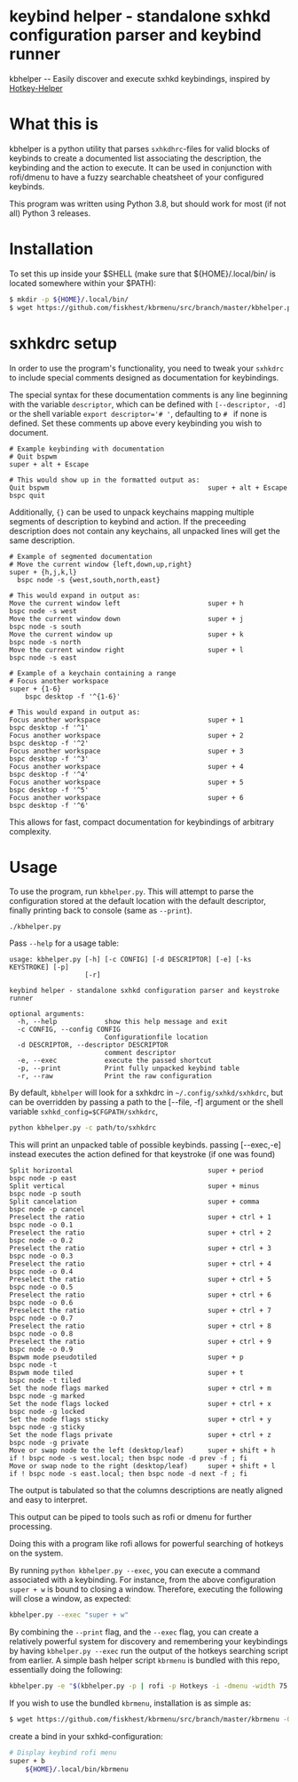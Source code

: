 # keybind helper - standalone sxhkd configuration parser and keybind runner

kbhelper -- Easily discover and execute sxhkd keybindings, inspired by [Hotkey-Helper](https://github.com/Triagle/hotkey-helper)

<gif img here>

# What this is
kbhelper is a python utility that parses `sxhkdhrc`-files for valid blocks of keybinds to create a documented list
associating the description, the keybinding and the action to execute. It can be used in conjunction with rofi/dmenu to have a fuzzy searchable cheatsheet of your configured keybinds.

This program was written using Python 3.8, but should work for most (if not all) Python 3 releases.

# Installation
To set this up inside your $SHELL (make sure that ${HOME}/.local/bin/ is located somewhere within your $PATH):

```sh
$ mkdir -p ${HOME}/.local/bin/
$ wget https://github.com/fiskhest/kbrmenu/src/branch/master/kbhelper.py -O ${HOME}/.local/bin/kbhelper.py
```

# sxhkdrc setup
In order to use the program's functionality, you need to tweak your
`sxhkdrc` to include special comments designed as documentation for
keybindings.

The special syntax for these documentation comments is any line beginning with the variable `descriptor`, which can
be defined with `[--descriptor, -d]` or the shell variable `export descriptor='# '`, defaulting to `# ` if none is defined. Set these comments up above every keybinding you wish to document.

```
# Example keybinding with documentation
# Quit bspwm
super + alt + Escape

# This would show up in the formatted output as:
Quit bspwm                                        super + alt + Escape                              bspc quit

```

Additionally, `{}` can be used to unpack keychains mapping multiple segments
of description to keybind and action. If the preceeding description does not contain any keychains, all unpacked
lines will get the same description.

```
# Example of segmented documentation
# Move the current window {left,down,up,right}
super + {h,j,k,l}
  bspc node -s {west,south,north,east}

# This would expand in output as:
Move the current window left                      super + h                                         bspc node -s west
Move the current window down                      super + j                                         bspc node -s south
Move the current window up                        super + k                                         bspc node -s north
Move the current window right                     super + l                                         bspc node -s east

# Example of a keychain containing a range
# Focus another workspace
super + {1-6}
    bspc desktop -f '^{1-6}'

# This would expand in output as:
Focus another workspace                           super + 1                                         bspc desktop -f '^1'
Focus another workspace                           super + 2                                         bspc desktop -f '^2'
Focus another workspace                           super + 3                                         bspc desktop -f '^3'
Focus another workspace                           super + 4                                         bspc desktop -f '^4'
Focus another workspace                           super + 5                                         bspc desktop -f '^5'
Focus another workspace                           super + 6                                         bspc desktop -f '^6'
```

This allows for fast, compact documentation for keybindings of
arbitrary complexity.

# Usage
To use the program, run `kbhelper.py`. This will attempt to parse the configuration stored at the default location with the default descriptor, finally printing back to console (same as `--print`).

```
./kbhelper.py
```

Pass `--help` for a usage table:

```
usage: kbhelper.py [-h] [-c CONFIG] [-d DESCRIPTOR] [-e] [-ks KEYSTROKE] [-p]
                   [-r]

keybind helper - standalone sxhkd configuration parser and keystroke runner

optional arguments:
  -h, --help            show this help message and exit
  -c CONFIG, --config CONFIG
                        Configurationfile location
  -d DESCRIPTOR, --descriptor DESCRIPTOR
                        comment descriptor
  -e, --exec            execute the passed shortcut
  -p, --print           Print fully unpacked keybind table
  -r, --raw             Print the raw configuration
```

By default, `kbhelper` will look for a sxhkdrc in `~/.config/sxhkd/sxhkdrc`, but can be overridden by passing a path to the [--file, -f] argument or the shell variable `sxhkd_config=$CFGPATH/sxhkdrc`,

```sh
python kbhelper.py -c path/to/sxhkdrc
```

This will print an unpacked table of possible keybinds. passing [--exec,-e] instead executes the action defined for that keystroke (if one was found)

```
Split horizontal                                  super + period                                    bspc node -p east
Split vertical                                    super + minus                                     bspc node -p south
Split cancelation                                 super + comma                                     bspc node -p cancel
Preselect the ratio                               super + ctrl + 1                                  bspc node -o 0.1
Preselect the ratio                               super + ctrl + 2                                  bspc node -o 0.2
Preselect the ratio                               super + ctrl + 3                                  bspc node -o 0.3
Preselect the ratio                               super + ctrl + 4                                  bspc node -o 0.4
Preselect the ratio                               super + ctrl + 5                                  bspc node -o 0.5
Preselect the ratio                               super + ctrl + 6                                  bspc node -o 0.6
Preselect the ratio                               super + ctrl + 7                                  bspc node -o 0.7
Preselect the ratio                               super + ctrl + 8                                  bspc node -o 0.8
Preselect the ratio                               super + ctrl + 9                                  bspc node -o 0.9
Bspwm mode pseudotiled                            super + p                                         bspc node -t
Bspwm mode tiled                                  super + t                                         bspc node -t tiled
Set the node flags marked                         super + ctrl + m                                  bspc node -g marked
Set the node flags locked                         super + ctrl + x                                  bspc node -g locked
Set the node flags sticky                         super + ctrl + y                                  bspc node -g sticky
Set the node flags private                        super + ctrl + z                                  bspc node -g private
Move or swap node to the left (desktop/leaf)      super + shift + h                                 if ! bspc node -s west.local; then bspc node -d prev -f ; fi
Move or swap node to the right (desktop/leaf)     super + shift + l                                 if ! bspc node -s east.local; then bspc node -d next -f ; fi
```

The output is tabulated so that the columns descriptions are neatly aligned and easy to interpret.

This output can be piped to tools such as rofi or dmenu for further processing.

Doing this with a program like rofi allows for powerful searching of
hotkeys on the system.

By running `python kbhelper.py --exec`, you can execute a command associated with a keybinding. For instance, from
the above configuration `super + w` is bound to closing a window. Therefore, executing the following will close a window, as expected:

```sh
kbhelper.py --exec "super + w"
```

By combining the `--print` flag, and the `--exec` flag, you can create a relatively
powerful system for discovery and remembering your keybindings by
having `kbhelper.py --exec` run the output of the hotkeys searching script from
earlier. A simple bash helper script `kbrmenu` is bundled with this repo, essentially doing the following:

```sh
kbhelper.py -e "$(kbhelper.py -p | rofi -p Hotkeys -i -dmenu -width 75 | grep -Po '(?<=\s\s)(?=\S).*(?=\b\s\s)(?!$)')"
```

If you wish to use the bundled `kbrmenu`, installation is as simple as:

```sh
$ wget https://github.com/fiskhest/kbrmenu/src/branch/master/kbrmenu -O ${HOME}/.local/bin/kbrmenu
```

create a bind in your sxhkd-configuration:
```sh
# Display keybind rofi menu
super + b
    ${HOME}/.local/bin/kbrmenu
```
